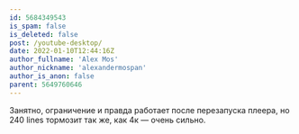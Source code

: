 ```yaml
---
id: 5684349543
is_spam: false
is_deleted: false
post: /youtube-desktop/
date: 2022-01-10T12:44:16Z
author_fullname: 'Alex Mos'
author_nickname: 'alexandermospan'
author_is_anon: false
parent: 5649760646
---
```


<p>Занятно, ограничение и правда работает после перезапуска плеера, но 240 lines тормозит так же, как 4к — очень сильно.</p>
